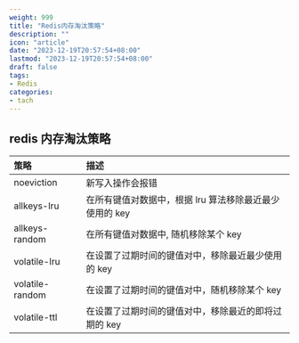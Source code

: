 ```yaml
---
weight: 999
title: "Redis内存淘汰策略"
description: ""
icon: "article"
date: "2023-12-19T20:57:54+08:00"
lastmod: "2023-12-19T20:57:54+08:00"
draft: false
tags:
- Redis
categories:
- tach
---
```


## redis 内存淘汰策略

| 策略            | 描述                                                    |
| :-------------- | :------------------------------------------------------ |
| noeviction      | 新写入操作会报错                                        |
| allkeys-lru     | 在所有键值对数据中，根据 lru 算法移除最近最少使用的 key |
| allkeys-random  | 在所有键值对数据中, 随机移除某个 key                    |
| volatile-lru    | 在设置了过期时间的键值对中，移除最近最少使用的 key      |
| volatile-random | 在设置了过期时间的键值对中，随机移除某个 key            |
| volatile-ttl    | 在设置了过期时间的键值对中，移除最近的即将过期的 key    |
